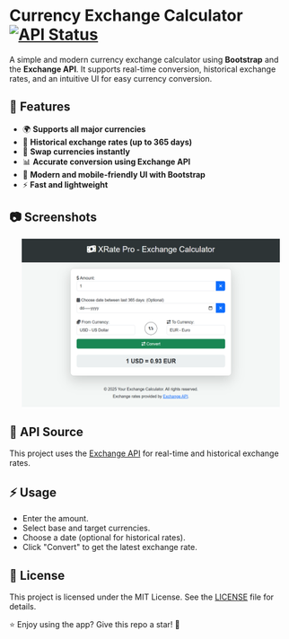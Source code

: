 # Currency Exchange Calculator [![API Status](https://github.com/fawazahmed0/exchange-api/actions/workflows/run.yml/badge.svg)](https://github.com/fawazahmed0/exchange-api/actions/workflows/run.yml)

A simple and modern currency exchange calculator using **Bootstrap** and the **Exchange API**. It supports real-time conversion, historical exchange rates, and an intuitive UI for easy currency conversion.

## 🚀 Features
- 🌍 **Supports all major currencies**
- 📆 **Historical exchange rates (up to 365 days)**
- 🔄 **Swap currencies instantly**
- 📊 **Accurate conversion using Exchange API**
- 🎨 **Modern and mobile-friendly UI with Bootstrap**
- ⚡ **Fast and lightweight**

## 📷 Screenshots
<p align="center">
  <img width="460" height="300" src="./screenshot.png">
</p>

## 🔗 API Source
This project uses the [Exchange API](https://github.com/fawazahmed0/currency-api) for real-time and historical exchange rates.

## ⚡ Usage
- Enter the amount.
- Select base and target currencies.
- Choose a date (optional for historical rates).
- Click "Convert" to get the latest exchange rate.

## 📝 License
This project is licensed under the MIT License. See the [LICENSE]() file for details.

⭐ Enjoy using the app? Give this repo a star! 🌟